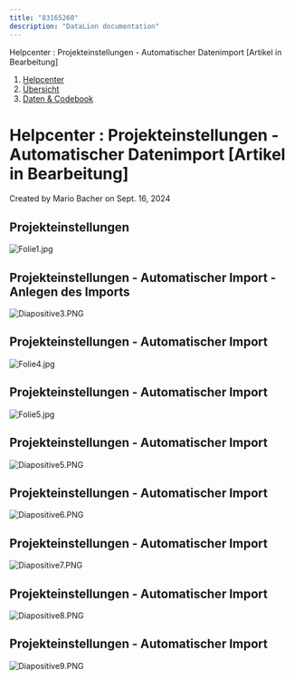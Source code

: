 ```yaml
---
title: "83165260"
description: "DataLion documentation"
---
```


Helpcenter : Projekteinstellungen - Automatischer Datenimport \[Artikel in Bearbeitung\]  

1.  [Helpcenter](index.html)
2.  [Übersicht](2982609.html)
3.  [Daten & Codebook](3440667.html)

# Helpcenter : Projekteinstellungen - Automatischer Datenimport \[Artikel in Bearbeitung\]

Created by Mario Bacher on Sept. 16, 2024

## Projekteinstellungen

![Folie1.jpg](/img/83001413.jpg?width=760)

## Projekteinstellungen - Automatischer Import - Anlegen des Imports

![Diapositive3.PNG](/img/83001420.png?width=760)

## Projekteinstellungen - Automatischer Import

![Folie4.jpg](/img/83001426.jpg?width=760)

## Projekteinstellungen - Automatischer Import

![Folie5.jpg](/img/83001432.jpg?width=760)

## Projekteinstellungen - Automatischer Import

![Diapositive5.PNG](/img/83001438.png?width=760)

## Projekteinstellungen - Automatischer Import

![Diapositive6.PNG](/img/83001444.png?width=760)

## Projekteinstellungen - Automatischer Import

![Diapositive7.PNG](/img/83001450.png?width=760)

## Projekteinstellungen - Automatischer Import

![Diapositive8.PNG](/img/83001456.png?width=760)

## Projekteinstellungen - Automatischer Import

![Diapositive9.PNG](/img/83001462.png?width=760)